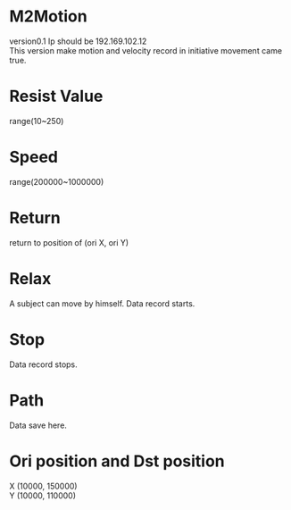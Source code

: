 # M2Motion
version0.1 
Ip should be 192.169.102.12    
This version make motion and velocity record in initiative movement came true.    

# Resist Value
range(10~250)    

# Speed
range(200000~1000000)    

# Return
return to position of (ori X, ori Y)    

# Relax 
A subject can move by himself. Data record starts.    

# Stop
Data record stops.

# Path 
Data save here.

# Ori position and Dst position
X (10000, 150000)    
Y (10000, 110000)